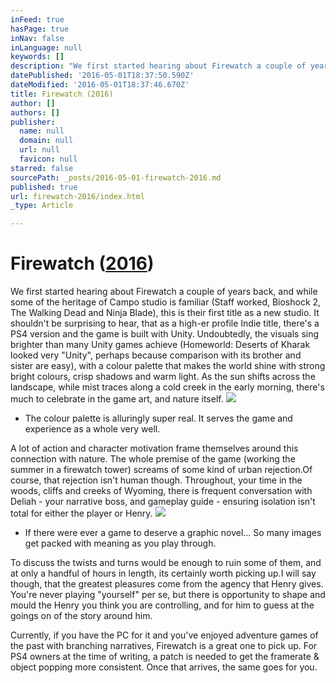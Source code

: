 ```yaml
---
inFeed: true
hasPage: true
inNav: false
inLanguage: null
keywords: []
description: "We first started hearing about Firewatch a couple of years back, and while some of the heritage of Campo studio is familiar (Staff worked, Bioshock 2, The Walking Dead and Ninja Blade), this is their first title as a new studio. It shouldn't be surprising to hear, that as a high-er profile Indie title, there's a PS4 version and the game is built with Unity. Undoubtedly, the visuals sing brighter than many Unity games achieve (Homeworld: Deserts of Kharak looked very \"Unity\", perhaps because comparison with its brother and sister are easy), with a colour palette that makes the world shine with strong bright colours, crisp shadows and warm light. As the sun shifts across the landscape, while mist traces along a cold creek in the early morning, there's much to celebrate in the game art, and nature itself."
datePublished: '2016-05-01T18:37:50.590Z'
dateModified: '2016-05-01T18:37:46.670Z'
title: Firewatch (2016)
author: []
authors: []
publisher:
  name: null
  domain: null
  url: null
  favicon: null
starred: false
sourcePath: _posts/2016-05-01-firewatch-2016.md
published: true
url: firewatch-2016/index.html
_type: Article

---
```

# Firewatch ([2016][0])

We first started hearing about Firewatch a couple of years back, and while some of the heritage of Campo studio is familiar (Staff worked, Bioshock 2, The Walking Dead and Ninja Blade), this is their first title as a new studio. It shouldn't be surprising to hear, that as a high-er profile Indie title, there's a PS4 version and the game is built with Unity. Undoubtedly, the visuals sing brighter than many Unity games achieve (Homeworld: Deserts of Kharak looked very "Unity", perhaps because comparison with its brother and sister are easy), with a colour palette that makes the world shine with strong bright colours, crisp shadows and warm light. As the sun shifts across the landscape, while mist traces along a cold creek in the early morning, there's much to celebrate in the game art, and nature itself.
![](https://the-grid-user-content.s3-us-west-2.amazonaws.com/2021b156-765f-4f74-aeab-6c1d7c08ad8e.jpg)

* The colour palette is alluringly super real. It serves the game and experience as a whole very well.

A lot of action and character motivation frame themselves around this connection with nature. The whole premise of the game (working the summer in a firewatch tower) screams of some kind of urban rejection.Of course, that rejection isn't human though. Throughout, your time in the woods, cliffs and creeks of Wyoming, there is frequent conversation with Deliah - your narrative boss, and gameplay guide - ensuring isolation isn't total for either the player or Henry.
![](https://the-grid-user-content.s3-us-west-2.amazonaws.com/0fd0b02b-d3d4-40d2-9979-a969beefac6e.jpg)

* If there were ever a game to deserve a graphic novel... So many images get packed with meaning as you play through.

To discuss the twists and turns would be enough to ruin some of them, and at only a handful of hours in length, its certainly worth picking up.I will say though, that the greatest pleasures come from the agency that Henry gives. You're never playing "yourself" per se, but there is opportunity to shape and mould the Henry you think you are controlling, and for him to guess at the goings on of the story around him. 

Currently, if you have the PC for it and you've enjoyed adventure games of the past with branching narratives, Firewatch is a great one to pick up. For PS4 owners at the time of writing, a patch is needed to get the framerate & object popping more consistent. Once that arrives, the same goes for you.

[0]: http://www.imdb.com/title/tt4785654